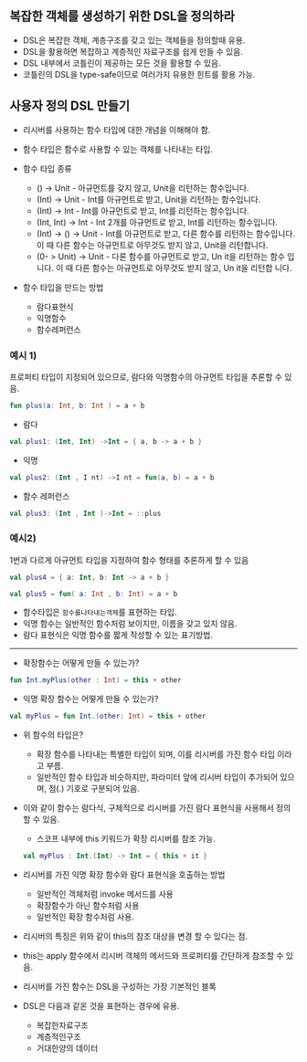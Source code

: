 ## 복잡한 객체를 생성하기 위한 DSL을 정의하라

- DSL은 복잡한 객체, 계층구조를 갖고 있는 객체들을 정의할때 유용.
- DSL을 활용하면 복잡하고 계층적인 자료구조를 쉽게 만들 수 있음.
- DSL 내부에서 코틀린이 제공하는 모든 것을 활용할 수 있음.
- 코틀린의 DSL을 type-safe이므로 여러가지 유용한 힌트를 활용 가능.

## 사용자 정의 DSL 만들기

- 리시버를 사용하는 함수 타입에 대한 개념을 이해해야 함.
- 함수 타입은 함수로 사용할 수 있는 객체를 나타내는 타입.
- 함수 타입 종류
    - () -> Unit - 아규먼트를 갖지 않고, Unit을 리턴하는 함수입니다.
    - (Int) -> Unit - Int를 아규먼트로 받고, Unit을 리턴하는 함수입니다.
    - (Int) -> Int - Int를 아규먼트로 받고, Int를 리턴하는 함수입니다.
    - (Int, Int) -> Int - Int 2개를 아규먼트로 받고, Int를 리턴하는 함수입니다.
    - (Int) -> () -> Unit - Int를 아규먼트로 받고, 다른 함수를 리턴하는 함수입니다. 이 때 다른 함수는 아규먼트로 아무것도 받지 않고, Unit을 리턴합니다.
    - (0- > Unit) -> Unit - 다론 함수를 아규먼트로 받고, Un it을 리턴하는 함수
입니다. 이 때 다른 함수는 아규먼트로 아무것도 받지 않고, Un it을 리턴합
니다.

- 함수 타입을 만드는 방법
    - 람다표현식
    - 익명함수
    - 함수레퍼런스

### 예시 1)

프로퍼티 타입이 지정되어 있으므로, 람다와 익명함수의 아규먼트 타입을 추론할 수 있음.

```kotlin
fun plus(a: Int, b: Int ) = a + b
```
- 람다
```kotlin
val plus1: (Int, Int) ->Int = { a, b -> a + b }
```
- 익명
```kotlin
val plus2: (Int , I nt) ->I nt = fun(a, b) = a + b
```
- 함수 레퍼런스
```kotlin
val plus3: (Int , Int )->Int = ::plus
```

### 예시2)

1번과 다르게 아규먼트 타입을 지정하여 함수 형태를 추론하게 할 수 있음

```kotlin
val plus4 = { a: Int, b: Int -> a + b }
```
```kotlin
val plus5 = fun( a: Int , b: Int) = a + b
```

- 함수타입은 `함수를나타내는객체`를 표현하는 타입.
- 익명 함수는 일반적인 함수처럼 보이지만, 이름을 갖고 있지 않음.
- 람다 표현식은 익명 함수를 짧게 작성할 수 있는 표기방법.


---

- 확장함수는 어떻게 만들 수 있는가?
```kotlin
fun Int.myPlus(other : Int) = this + other
```

- 익명 확장 함수는 어떻게 만들 수 있는가?
```kotlin
val myPlus = fun Int.(other: Int) = this + other
```

- 위 함수의 타입은?
    - 확장 함수를 나타내는 특별한 타입이 되며, 이를 리시버를 가진 함수 타입 이라고 부름. 
    - 일반적인 함수 타입과 비슷하지만, 파라미터 앞에 리시버 타입이 추가되어 있으며, 점(.) 기호로 구분되어 있음.

- 이와 같이 함수는 람다식, 구체적으로 리시버를 가진 람다 표현식을 사용해서
정의할 수 있음.
    - 스코프 내부에 this 키워드가 확장 리시버를 참조 가능.
    ```kotlin
    val myPlus : Int.(Int) -> Int = { this + it }
    ```

- 리시버를 가진 익명 확장 함수와 람다 표현식을 호출하는 방법
    - 일반적인 객체처럼 invoke 메서드를 사용
    - 확장함수가 아닌 함수처럼 사용
    - 일반적인 확장 함수처럼 사용.

- 리시버의 특징은 위와 같이 this의 참조 대상을 변경 할 수 있다는 점.
- this는 apply 함수에서 리시버 객체의 메서드와 프로퍼티를 간단하게 참조할 수 있음.

- 리시버를 가진 함수는 DSL을 구성하는 가장 기본적인 블록
- DSL은 다음과 같온 것을 표현하는 경우에 유용.
    - 복잡한자료구조
    - 계층적인구조
    - 거대한양의 데이터